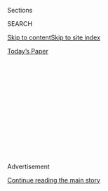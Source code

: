 <div id="app">

<div>

<div>

<div>

<div class="NYTAppHideMasthead css-1q2w90k e1suatyy0">

<div class="section css-ui9rw0 e1suatyy2">

<div class="css-eph4ug er09x8g0">

<div class="css-6n7j50">

</div>

<span class="css-1dv1kvn">Sections</span>

<div class="css-10488qs">

<span class="css-1dv1kvn">SEARCH</span>

</div>

[Skip to content](#site-content)[Skip to site
index](#site-index)

</div>

<div class="css-10698na e1huz5gh0">

</div>

</div>

<div id="masthead-bar-one" class="section hasLinks css-15hmgas e1csuq9d3">

<div class="css-uqyvli e1csuq9d0">

</div>

<div class="css-1uqjmks e1csuq9d1">

</div>

<div class="css-9e9ivx">

[](https://myaccount.nytimes3xbfgragh.onion/auth/login?response_type=cookie&client_id=vi)

</div>

<div class="css-1bvtpon e1csuq9d2">

[Today’s
Paper](https://www.nytimes3xbfgragh.onion/section/todayspaper)

</div>

</div>

</div>

</div>

<div data-aria-hidden="false">

<div id="site-content" data-role="main">

<div>

<div class="css-1aor85t" style="opacity:0.000000001;z-index:-1;visibility:hidden">

<div class="css-1hqnpie">

<div class="css-epjblv">

<span class="css-17xtcya">[Opinion](/section/opinion)</span><span class="css-x15j1o">|</span><span class="css-fwqvlz">Finding
Myself in
Research</span>

</div>

<div class="css-k008qs">

<div class="css-1iwv8en">

<span class="css-18z7m18"></span>

<div>

</div>

</div>

<span class="css-1n6z4y">https://nyti.ms/2LrktuG</span>

<div class="css-1705lsu">

<div class="css-4xjgmj">

<div class="css-4skfbu" data-role="toolbar" data-aria-label="Social Media Share buttons, Save button, and Comments Panel with current comment count" data-testid="share-tools">

  - 
  - 
  - 
  - 
    
    <div class="css-6n7j50">
    
    </div>

  - 

</div>

</div>

</div>

</div>

</div>

</div>

<div id="NYT_TOP_BANNER_REGION" class="css-13pd83m">

</div>

<div id="top-wrapper" class="css-1sy8kpn">

<div id="top-slug" class="css-l9onyx">

Advertisement

</div>

[Continue reading the main
story](#after-top)

<div class="ad top-wrapper" style="text-align:center;height:100%;display:block;min-height:250px">

<div id="top" class="place-ad" data-position="top" data-size-key="top">

</div>

</div>

<div id="after-top">

</div>

</div>

<div id="sponsor-wrapper" class="css-1hyfx7x">

<div id="sponsor-slug" class="css-19vbshk">

Supported by

</div>

[Continue reading the main
story](#after-sponsor)

<div id="sponsor" class="ad sponsor-wrapper" style="text-align:center;height:100%;display:block">

</div>

<div id="after-sponsor">

</div>

</div>

<div class="css-v5btjw etb61u70">

<div class="css-v05ibm etb61u71">

[Opinion](/section/opinion)

</div>

</div>

[On Campus](/column/on-campus "On Campus")

<div class="css-1vkm6nb ehdk2mb0">

# Finding Myself in Research

</div>

<div class="css-xt80pu e12qa4dv0">

<div class="css-18e8msd">

<div class="css-vp77d3 epjyd6m0">

<div class="css-1baulvz">

By <span class="css-1baulvz last-byline" itemprop="name">Mya
Roberson</span>

<div class="css-8atqhb">

Ms. Roberson is a graduate student at UNC-Chapel Hill.

</div>

</div>

</div>

  - May 23,
    2018

  - 
    
    <div class="css-4xjgmj">
    
    <div class="css-d8bdto" data-role="toolbar" data-aria-label="Social Media Share buttons, Save button, and Comments Panel with current comment count" data-testid="share-tools">
    
      - 
      - 
      - 
      - 
        
        <div class="css-6n7j50">
        
        </div>
    
      - 
    
    </div>
    
    </div>

</div>

</div>

<div class="css-79elbk" data-testid="photoviewer-wrapper">

<div class="css-z3e15g" data-testid="photoviewer-wrapper-hidden">

</div>

<div class="css-1a48zt4 ehw59r15" data-testid="photoviewer-children">

![<span class="css-cnj6d5 e1z0qqy90" itemprop="copyrightHolder"><span class="css-1ly73wi e1tej78p0">Credit...</span><span><span>Maddy
Price</span></span></span>](https://static01.graylady3jvrrxbe.onion/images/2018/05/23/opinion/23oncampus-Roberson/merlin_138535914_3514feb9-e12d-498d-b3b5-7d42351097d1-articleLarge.jpg?quality=75&auto=webp&disable=upscale)

</div>

</div>

<div class="section meteredContent css-1r7ky0e" name="articleBody" itemprop="articleBody">

<div class="css-1fanzo5 StoryBodyCompanionColumn">

<div class="css-53u6y8">

I’m a black, first-generation college graduate from a low-income
Appalachian community in Pennsylvania. It was statistically unlikely
that I would complete a four-year bachelor’s degree. It was even less
likely that I would further my education beyond that.

Now, as a graduate student in epidemiology at the University of North
Carolina, I spend my time studying health disparities, the variation in
rates of disease between socioeconomic and racial groups. Probability —
as well as my lived experience — says I’m an anomaly. People with
Ph.D.’s do not look like me, and do not come from where I come from.

I was drawn to study cancer because of the unknown. It is not like
diabetes, a disease about which much is known on treatment and
prevention. I also wanted to make the United States a healthier place
for groups like black women, who suffer disproportionately from diseases
like breast cancer.

As a child, I witnessed the reality of health disparities in my own
family. My maternal white grandmother received dialysis for diabetes
that extended her life, so she could witness the birth of my niece, her
great-granddaughter. My paternal black grandmother had a leg amputated
because of diabetes and ultimately died of it, when I was just a young
girl. Both of my grandmothers lived in cities in Florida, yet had vastly
different outcomes for the same disease.

</div>

</div>

<div class="css-1fanzo5 StoryBodyCompanionColumn">

<div class="css-53u6y8">

Last fall, I flew to Atlanta to present my work at a conference called
the Science of Cancer Health Disparities in Racial/Ethnic Minorities and
the Medically Underserved, held by the American Association for Cancer
Research. This conference is a big deal in my field. Once a year, the
most notable names in this research are in attendance. This was my first
conference as a graduate student. Needless to say, I was nervous.

As I stood next to the poster detailing my work down to the level of
molecular characteristics of breast cancer, researchers from all over
the country stopped to question me. I took copious notes, eager to
capture a fraction of the ideas and inspiration in the room. I even met
some of my academic idols. I felt like a real scientist, engaged in the
process of scientific inquiry.

Later in the session, a black woman with silver hair and no
institutional affiliation listed on her name tag approached me. Before I
could begin my standard elevator pitch, she said she’d prefer to read my
entire poster first. I studied her face as she read. A few minutes
passed. The concentration in her face gradually shifted to raw emotion.

After she finished reading, she introduced herself as a survivor
advocate, someone who is not a scientist but interacts with them to give
the patient and survivor perspective. She shared her medical history —
her diagnosis of severe endometriosis in her early 30s, the removal of
her ovaries and uterus in an attempt to allay the symptoms, and her more
recent diagnosis of breast cancer, which led to her advocacy in the
cancer research community.

Then, she reached out and touched my poster and said, “I see myself in
this research. This was a study meant for women like me.”

</div>

</div>

<div class="css-1fanzo5 StoryBodyCompanionColumn">

<div class="css-53u6y8">

Her personal revelations stood in stark contrast to my previous
interactions with fellow scientists, which were mechanical and
formulaic. This was different. It was two black women talking about our
resilience.

Graduate school is a notoriously isolating experience. Ph.D. candidates
at American research institutions have six times as much anxiety and
depression as the general population, [according to a
study](http://www.sciencemag.org/careers/2018/03/graduate-students-need-more-mental-health-support-new-study-highlights)
published earlier this year. For people like me, the already stressful
experience takes a different shape. When you don’t fit the mold of a
traditional graduate student, there exists an intricate interplay
between impostor syndrome, social support, sense of purpose and mental
health. Out of self-preservation, I immersed myself in the scientific
process in an earnest attempt to avoid the isolation that too often
accompanies graduate school.

Instead, I spent my first year of graduate school in front of a computer
screen with de-identified subject identification numbers. A screen full
of numbers indicated whether a woman smoked or not, had children or not,
had a family history of breast cancer or not, and whether she had
succumbed to breast cancer or not. Women’s entire lives were distilled
into data; their health care life cycles and eventual deaths now were 0s
and 1s on my screen. Despite my deep sense of purpose, emotionally, I
felt removed from the work.

This made my experience with that woman at the poster session all the
more meaningful. Now, when I present my analyses of the binary numbers
representing women who gave part of themselves for the advancement of
cancer research, I include her story. To me, her interaction with the
humanity of science is just as important as the output of my statistical
models.

In graduate school, we are urged to publish in the most prominent
journals and pursue prestigious fellowships. The number of peer
citations or research dollars measures success. What is often absent is
the consideration of how research affects everyday individuals. My
experience with the woman at the poster session reminded me that I am
not just doing research to become a known scholar in my field. I
research for the sake of humanity. All researchers could use that
reminder.

</div>

</div>

</div>

<div>

</div>

<div>

</div>

<div>

</div>

<div>

<div id="bottom-wrapper" class="css-1ede5it">

<div id="bottom-slug" class="css-l9onyx">

Advertisement

</div>

[Continue reading the main
story](#after-bottom)

<div id="bottom" class="ad bottom-wrapper" style="text-align:center;height:100%;display:block;min-height:90px">

</div>

<div id="after-bottom">

</div>

</div>

</div>

</div>

</div>

## Site Index

<div>

</div>

## Site Information Navigation

  - [© <span>2020</span> <span>The New York Times
    Company</span>](https://help.nytimes3xbfgragh.onion/hc/en-us/articles/115014792127-Copyright-notice)

<!-- end list -->

  - [NYTCo](https://www.nytco.com/)
  - [Contact
    Us](https://help.nytimes3xbfgragh.onion/hc/en-us/articles/115015385887-Contact-Us)
  - [Work with us](https://www.nytco.com/careers/)
  - [Advertise](https://nytmediakit.com/)
  - [T Brand Studio](http://www.tbrandstudio.com/)
  - [Your Ad
    Choices](https://www.nytimes3xbfgragh.onion/privacy/cookie-policy#how-do-i-manage-trackers)
  - [Privacy](https://www.nytimes3xbfgragh.onion/privacy)
  - [Terms of
    Service](https://help.nytimes3xbfgragh.onion/hc/en-us/articles/115014893428-Terms-of-service)
  - [Terms of
    Sale](https://help.nytimes3xbfgragh.onion/hc/en-us/articles/115014893968-Terms-of-sale)
  - [Site
    Map](https://spiderbites.nytimes3xbfgragh.onion)
  - [Help](https://help.nytimes3xbfgragh.onion/hc/en-us)
  - [Subscriptions](https://www.nytimes3xbfgragh.onion/subscription?campaignId=37WXW)

</div>

</div>

</div>

</div>
